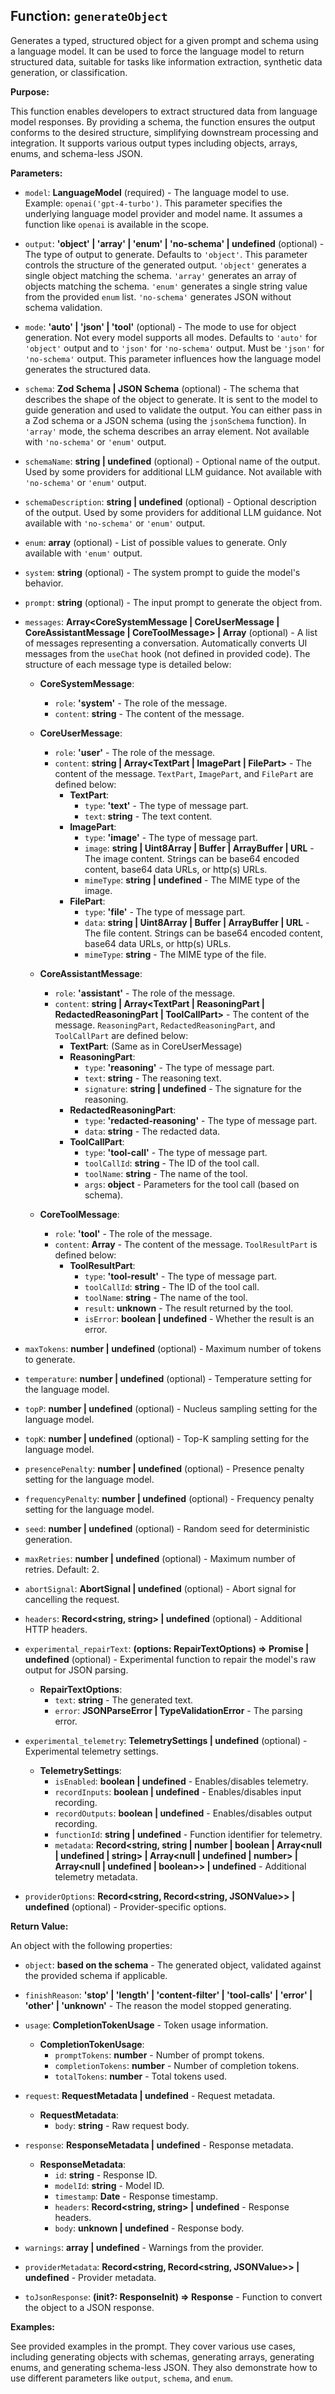 ## Function: `generateObject`

Generates a typed, structured object for a given prompt and schema using a language model.  It can be used to force the language model to return structured data, suitable for tasks like information extraction, synthetic data generation, or classification.

**Purpose:**

This function enables developers to extract structured data from language model responses. By providing a schema, the function ensures the output conforms to the desired structure, simplifying downstream processing and integration.  It supports various output types including objects, arrays, enums, and schema-less JSON.

**Parameters:**

* `model`: **LanguageModel** (required) - The language model to use.  Example: `openai('gpt-4-turbo')`.  This parameter specifies the underlying language model provider and model name.  It assumes a function like `openai` is available in the scope.

* `output`: **'object' | 'array' | 'enum' | 'no-schema' | undefined** (optional) - The type of output to generate. Defaults to `'object'`.  This parameter controls the structure of the generated output.  `'object'` generates a single object matching the schema. `'array'` generates an array of objects matching the schema. `'enum'` generates a single string value from the provided `enum` list. `'no-schema'` generates JSON without schema validation.

* `mode`: **'auto' | 'json' | 'tool'** (optional) - The mode to use for object generation. Not every model supports all modes. Defaults to `'auto'` for `'object'` output and to `'json'` for `'no-schema'` output. Must be `'json'` for `'no-schema'` output. This parameter influences how the language model generates the structured data.

* `schema`: **Zod Schema | JSON Schema** (optional) - The schema that describes the shape of the object to generate. It is sent to the model to guide generation and used to validate the output. You can either pass in a Zod schema or a JSON schema (using the `jsonSchema` function). In `'array'` mode, the schema describes an array element. Not available with `'no-schema'` or `'enum'` output.

* `schemaName`: **string | undefined** (optional) - Optional name of the output. Used by some providers for additional LLM guidance. Not available with `'no-schema'` or `'enum'` output.

* `schemaDescription`: **string | undefined** (optional) - Optional description of the output. Used by some providers for additional LLM guidance. Not available with `'no-schema'` or `'enum'` output.

* `enum`: **array<string>** (optional) - List of possible values to generate. Only available with `'enum'` output.

* `system`: **string** (optional) - The system prompt to guide the model's behavior.

* `prompt`: **string** (optional) - The input prompt to generate the object from.

* `messages`: **Array<CoreSystemMessage | CoreUserMessage | CoreAssistantMessage | CoreToolMessage> | Array<UIMessage>** (optional) - A list of messages representing a conversation. Automatically converts UI messages from the `useChat` hook (not defined in provided code).  The structure of each message type is detailed below:

    * **CoreSystemMessage**:
        * `role`: **'system'** -  The role of the message.
        * `content`: **string** - The content of the message.

    * **CoreUserMessage**:
        * `role`: **'user'** - The role of the message.
        * `content`: **string | Array<TextPart | ImagePart | FilePart>** - The content of the message.  `TextPart`, `ImagePart`, and `FilePart` are defined below:
            * **TextPart**:
                * `type`: **'text'** - The type of message part.
                * `text`: **string** - The text content.
            * **ImagePart**:
                * `type`: **'image'** - The type of message part.
                * `image`: **string | Uint8Array | Buffer | ArrayBuffer | URL** - The image content. Strings can be base64 encoded content, base64 data URLs, or http(s) URLs.
                * `mimeType`: **string | undefined** - The MIME type of the image.
            * **FilePart**:
                * `type`: **'file'** - The type of message part.
                * `data`: **string | Uint8Array | Buffer | ArrayBuffer | URL** - The file content. Strings can be base64 encoded content, base64 data URLs, or http(s) URLs.
                * `mimeType`: **string** - The MIME type of the file.

    * **CoreAssistantMessage**:
        * `role`: **'assistant'** - The role of the message.
        * `content`: **string | Array<TextPart | ReasoningPart | RedactedReasoningPart | ToolCallPart>** - The content of the message. `ReasoningPart`, `RedactedReasoningPart`, and `ToolCallPart` are defined below:
            * **TextPart**: (Same as in CoreUserMessage)
            * **ReasoningPart**:
                * `type`: **'reasoning'** - The type of message part.
                * `text`: **string** - The reasoning text.
                * `signature`: **string | undefined** - The signature for the reasoning.
            * **RedactedReasoningPart**:
                * `type`: **'redacted-reasoning'** - The type of message part.
                * `data`: **string** - The redacted data.
            * **ToolCallPart**:
                * `type`: **'tool-call'** - The type of message part.
                * `toolCallId`: **string** - The ID of the tool call.
                * `toolName`: **string** - The name of the tool.
                * `args`: **object** - Parameters for the tool call (based on schema).

    * **CoreToolMessage**:
        * `role`: **'tool'** - The role of the message.
        * `content`: **Array<ToolResultPart>** - The content of the message.  `ToolResultPart` is defined below:
            * **ToolResultPart**:
                * `type`: **'tool-result'** - The type of message part.
                * `toolCallId`: **string** - The ID of the tool call.
                * `toolName`: **string** - The name of the tool.
                * `result`: **unknown** - The result returned by the tool.
                * `isError`: **boolean | undefined** - Whether the result is an error.


* `maxTokens`: **number | undefined** (optional) - Maximum number of tokens to generate.

* `temperature`: **number | undefined** (optional) - Temperature setting for the language model.

* `topP`: **number | undefined** (optional) - Nucleus sampling setting for the language model.

* `topK`: **number | undefined** (optional) - Top-K sampling setting for the language model.

* `presencePenalty`: **number | undefined** (optional) - Presence penalty setting for the language model.

* `frequencyPenalty`: **number | undefined** (optional) - Frequency penalty setting for the language model.

* `seed`: **number | undefined** (optional) - Random seed for deterministic generation.

* `maxRetries`: **number | undefined** (optional) - Maximum number of retries. Default: 2.

* `abortSignal`: **AbortSignal | undefined** (optional) - Abort signal for cancelling the request.

* `headers`: **Record<string, string> | undefined** (optional) - Additional HTTP headers.

* `experimental_repairText`: **(options: RepairTextOptions) => Promise<string> | undefined** (optional) - Experimental function to repair the model's raw output for JSON parsing.

    * **RepairTextOptions**:
        * `text`: **string** - The generated text.
        * `error`: **JSONParseError | TypeValidationError** - The parsing error.

* `experimental_telemetry`: **TelemetrySettings | undefined** (optional) - Experimental telemetry settings.

    * **TelemetrySettings**:
        * `isEnabled`: **boolean | undefined** - Enables/disables telemetry.
        * `recordInputs`: **boolean | undefined** - Enables/disables input recording.
        * `recordOutputs`: **boolean | undefined** - Enables/disables output recording.
        * `functionId`: **string | undefined** - Function identifier for telemetry.
        * `metadata`: **Record<string, string | number | boolean | Array<null | undefined | string> | Array<null | undefined | number> | Array<null | undefined | boolean>> | undefined** - Additional telemetry metadata.

* `providerOptions`: **Record<string, Record<string, JSONValue>> | undefined** (optional) - Provider-specific options.


**Return Value:**

An object with the following properties:

* `object`: **based on the schema** - The generated object, validated against the provided schema if applicable.

* `finishReason`: **'stop' | 'length' | 'content-filter' | 'tool-calls' | 'error' | 'other' | 'unknown'** - The reason the model stopped generating.

* `usage`: **CompletionTokenUsage** - Token usage information.

    * **CompletionTokenUsage**:
        * `promptTokens`: **number** - Number of prompt tokens.
        * `completionTokens`: **number** - Number of completion tokens.
        * `totalTokens`: **number** - Total tokens used.

* `request`: **RequestMetadata | undefined** - Request metadata.

    * **RequestMetadata**:
        * `body`: **string** - Raw request body.

* `response`: **ResponseMetadata | undefined** - Response metadata.

    * **ResponseMetadata**:
        * `id`: **string** - Response ID.
        * `modelId`: **string** - Model ID.
        * `timestamp`: **Date** - Response timestamp.
        * `headers`: **Record<string, string> | undefined** - Response headers.
        * `body`: **unknown | undefined** - Response body.

* `warnings`: **array<Warning> | undefined** - Warnings from the provider.

* `providerMetadata`: **Record<string, Record<string, JSONValue>> | undefined** - Provider metadata.

* `toJsonResponse`: **(init?: ResponseInit) => Response** - Function to convert the object to a JSON response.


**Examples:**

See provided examples in the prompt.  They cover various use cases, including generating objects with schemas, generating arrays, generating enums, and generating schema-less JSON.  They also demonstrate how to use different parameters like `output`, `schema`, and `enum`.


